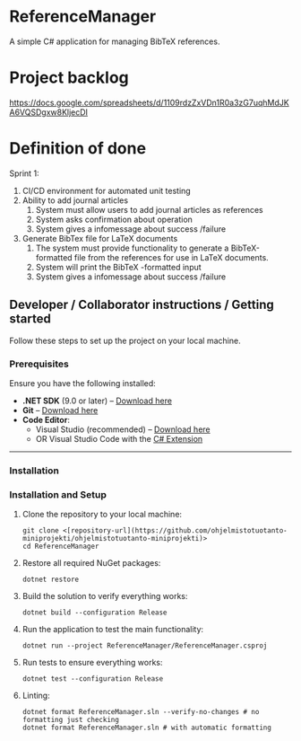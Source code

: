# ReferenceManager

A simple C# application for managing BibTeX references.

# Project backlog
https://docs.google.com/spreadsheets/d/1109rdzZxVDn1R0a3zG7uqhMdJKA6VQSDgxw8KljecDI

# Definition of done
Sprint 1:
1. CI/CD environment for automated unit testing 
2. Ability to add journal articles
    1. System must allow users to add journal articles as references
    2. System asks confirmation about operation
    3. System gives a infomessage about success /failure
3. Generate BibTex file for LaTeX documents
    1. The system must provide functionality to generate a BibTeX-formatted file from the references for use in LaTeX documents.
    2. System will print the BibTeX -formatted input
    3. System gives a infomessage about success /failure

## Developer / Collaborator instructions / Getting started

Follow these steps to set up the project on your local machine.

### Prerequisites

Ensure you have the following installed:

- **.NET SDK** (9.0 or later) – [Download here](https://dotnet.microsoft.com/en-us/download)
- **Git** – [Download here](https://git-scm.com/)
- **Code Editor**:
  - Visual Studio (recommended) – [Download here](https://visualstudio.microsoft.com/)
  - OR Visual Studio Code with the [C# Extension](https://marketplace.visualstudio.com/items?itemName=ms-dotnettools.csharp)

---

### Installation

### Installation and Setup

1. Clone the repository to your local machine:
   ```
   git clone <[repository-url](https://github.com/ohjelmistotuotanto-miniprojekti/ohjelmistotuotanto-miniprojekti)>
   cd ReferenceManager
   ```
2. Restore all required NuGet packages:
    ```
    dotnet restore
    ```
3. Build the solution to verify everything works:
    ```
    dotnet build --configuration Release
    ```
4. Run the application to test the main functionality:
    ```
    dotnet run --project ReferenceManager/ReferenceManager.csproj
    ```
5. Run tests to ensure everything works:
    ```
    dotnet test --configuration Release
    ```
6. Linting:
    ```
    dotnet format ReferenceManager.sln --verify-no-changes # no formatting just checking
    dotnet format ReferenceManager.sln # with automatic formatting
    ```


  
